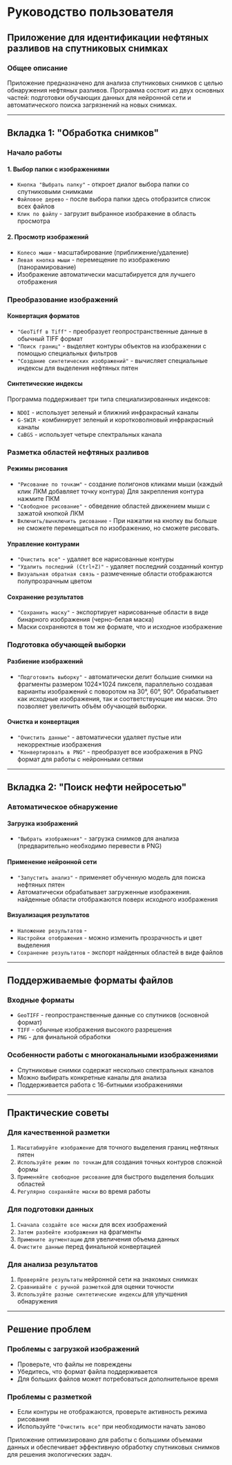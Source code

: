# Руководство пользователя
## Приложение для идентификации нефтяных разливов на спутниковых снимках

### Общее описание
Приложение предназначено для анализа спутниковых снимков с целью обнаружения нефтяных разливов. Программа состоит из двух основных частей: подготовки обучающих данных для нейронной сети и автоматического поиска загрязнений на новых снимках.

---

## Вкладка 1: "Обработка снимков"

### Начало работы

#### 1. Выбор папки с изображениями
- `Кнопка "Выбрать папку"` - откроет диалог выбора папки со спутниковыми снимками
- `Файловое дерево` - после выбора папки здесь отобразится список всех файлов
- `Клик по файлу` - загрузит выбранное изображение в область просмотра

#### 2. Просмотр изображений
- `Колесо мыши` - масштабирование (приближение/удаление)
- `Левая кнопка мыши` - перемещение по изображению (панорамирование)
- Изображение автоматически масштабируется для лучшего отображения

### Преобразование изображений

#### Конвертация форматов
- `"GeoTiff в Tiff"` - преобразует геопространственные данные в обычный TIFF формат
- `"Поиск границ"` - выделяет контуры объектов на изображении с помощью специальных фильтров
- `"Создание синтетических изображений"` - вычисляет специальные индексы для выделения нефтяных пятен

#### Синтетические индексы
Программа поддерживает три типа специализированных индексов:
- `NDOI` - использует зеленый и ближний инфракрасный каналы
- `G-SWIR` - комбинирует зеленый и коротковолновый инфракрасный каналы  
- `CaBGS` - использует четыре спектральных канала

### Разметка областей нефтяных разливов

#### Режимы рисования
- `"Рисование по точкам"` - создание полигонов кликами мыши (каждый клик ЛКМ добавляет точку контура) Для закрепления контура нажмите ПКМ
- `"Свободное рисование"` - обведение областей движением мыши с зажатой кнопкой ЛКМ
- `Включить/вычключить рисование` - При нажатии на кнопку вы больше не сможете перемещаться по изображению, но сможете рисовать.

#### Управление контурами
- `"Очистить все"` - удаляет все нарисованные контуры
- `"Удалить последний (Ctrl+Z)"` - удаляет последний созданный контур
- `Визуальная обратная связь` - размеченные области отображаются полупрозрачным цветом

#### Сохранение результатов
- `"Сохранить маску"` - экспортирует нарисованные области в виде бинарного изображения (черно-белая маска)
- Маски сохраняются в том же формате, что и исходное изображение

### Подготовка обучающей выборки

#### Разбиение изображений
- `"Подготовить выборку"` - автоматически делит большие снимки на фрагменты размером 1024×1024 пикселя, параллельно создавая варианты изображений с поворотом на 30°, 60°, 90°. Обрабатывает как исходные изображения, так и соответствующие им маски. Это позволяет увеличить объём обучающей выборки.

#### Очистка и конвертация
- `"Очистить данные"` - автоматически удаляет пустые или некорректные изображения
- `"Конвертировать в PNG"` - преобразует все изображения в PNG формат для работы с нейронными сетями

---

## Вкладка 2: "Поиск нефти нейросетью"

### Автоматическое обнаружение

#### Загрузка изображений
- `"Выбрать изображения"` - загрузка снимков для анализа (предварительно необходимо перевести в PNG)

#### Применение нейронной сети
- `"Запустить анализ"` - применяет обученную модель для поиска нефтяных пятен
- Автоматически обрабатывает загруженные изображения. найденные области отображаются поверх исходного изображения

#### Визуализация результатов
- `Наложение результатов` - 
- `Настройки отображения` - можно изменить прозрачность и цвет выделения
- `Сохранение результатов` - экспорт найденных областей в виде файлов

---

## Поддерживаемые форматы файлов

### Входные форматы
- `GeoTIFF` - геопространственные данные со спутников (основной формат)
- `TIFF` - обычные изображения высокого разрешения
- `PNG` - для финальной обработки

### Особенности работы с многоканальными изображениями
- Спутниковые снимки содержат несколько спектральных каналов
- Можно выбирать конкретные каналы для анализа
- Поддерживается работа с 16-битными изображениями

---

## Практические советы

### Для качественной разметки
1. `Масштабируйте изображение` для точного выделения границ нефтяных пятен
2. `Используйте режим по точкам` для создания точных контуров сложной формы
3. `Применяйте свободное рисование` для быстрого выделения больших областей
4. `Регулярно сохраняйте маски` во время работы

### Для подготовки данных
1. `Сначала создайте все маски` для всех изображений
2. `Затем разбейте изображения` на фрагменты
3. `Примените аугментацию` для увеличения объема данных
4. `Очистите данные` перед финальной конвертацией

### Для анализа результатов
1. `Проверяйте результаты` нейронной сети на знакомых снимках
2. `Сравнивайте с ручной разметкой` для оценки точности
3. `Используйте разные синтетические индексы` для улучшения обнаружения

---

## Решение проблем

### Проблемы с загрузкой изображений
- Проверьте, что файлы не повреждены
- Убедитесь, что формат файла поддерживается
- Для больших файлов может потребоваться дополнительное время

### Проблемы с разметкой
- Если контуры не отображаются, проверьте активность режима рисования
- Используйте `"Очистить все"` при необходимости начать заново

Приложение оптимизировано для работы с большими объемами данных и обеспечивает эффективную обработку спутниковых снимков для решения экологических задач.